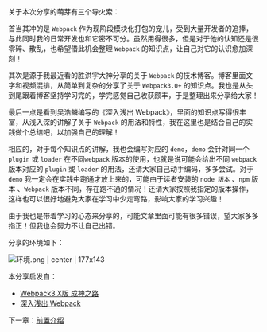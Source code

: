 关于本次分享的萌芽有三个导火索：

首当其冲的是 `Webpack` 作为现阶段模块化打包的宠儿，受到大量开发者的追捧，与此同时我的日常开发也和它密不可分。虽然用得很多，但是对于他的认知还是很零碎、散乱，也希望借此机会整理 `Webpack` 的知识点，让自己对它的认识愈加深刻！

其次是源于我最近看的胜洪宇大神分享的关于 `Webpack`  的技术博客。博客里面文字和视频混排，从简单到复杂的分享了关于 `Webpack3.0+` 的知识点。我也是从头到尾跟着博客坚持学习完的，学完感觉自己收获颇丰，于是整理出来分享给大家！

最后一点是看到吴浩麟编写的《深入浅出 Webpack》，里面的知识点写得很丰富，从浅入深的讲解了关于 `Webpack` 的用法和特性，我在这里也是结合自己的实践做个总结吧，以加强自己的理解！

相应的，对于每个知识点的讲解，我也会编写对应的 `demo`，`demo` 会针对同一个 `plugin` 或 `loader` 在不同`webpack` 版本的使用，也就是说可能会给出不同 `webpack` 版本对应的 `plugin` 或 `loader` 的用法，还请大家自己动手编码，多多尝试。对于 `demo`  我一定会在实践中跑通才放上来的，可能由于读者安装的 `node 版本` 、`npm` 版本 、`Webpack` 版本不同，存在跑不通的情况！还请大家按照我指定的版本操作，这样也可以很好地避免大家在学习中少走弯路，影响大家的学习兴趣！

由于我也是带着学习的心态来分享的，可能文章里面可能有很多错误，望大家多多指正！但我也会努力不让自己出错。

分享的环境如下：



![环境.png | center | 177x143](https://cdn.nlark.com/yuque/0/2018/png/114852/1538231007379-fea8da0f-7585-43ed-a0d7-071e6ce92b56.png "")


本分享启发自：

* [Webpack3.X版 成神之路](http://jspang.com/post/webpack3x.html)
* [深入浅出 Webpack](http://webpack.wuhaolin.cn/)

下一章：[前置介绍](/chapter1.md)

